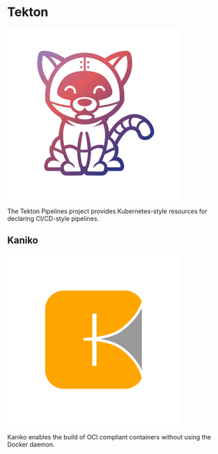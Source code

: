 # Tekton

![Tekton](tekton.png)

The Tekton Pipelines project provides Kubernetes-style resources for declaring CI/CD-style pipelines.

## Kaniko

![Kaniko](kaniko.png)

Kaniko enables the build of OCI compliant containers without using the Docker daemon.
